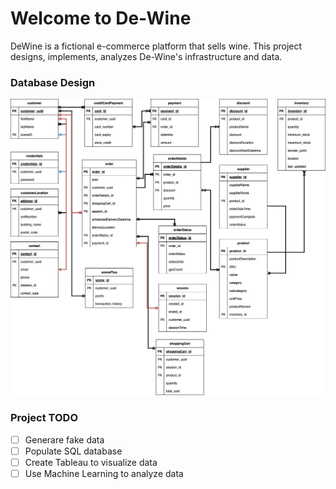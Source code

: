 # Welcome to De-Wine

DeWine is a fictional e-commerce platform that sells wine. This project designs, implements, analyzes 
De-Wine's infrastructure and data. 

### Database Design
![data design](DeWineDatabase.png)

### **Project TODO**
- [ ] Generare fake data
- [ ] Populate SQL database
- [ ] Create Tableau to visualize data
- [ ] Use Machine Learning to analyze data
